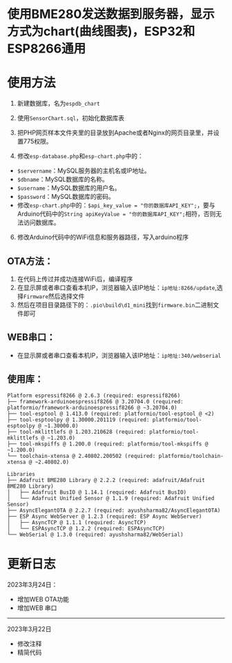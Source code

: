 # 使用BME280发送数据到服务器，显示方式为chart(曲线图表)，ESP32和ESP8266通用

# 使用方法
1. 新建数据库，名为`espdb_chart`

2. 使用`SensorChart.sql`，初始化数据库表

3. 把PHP网页样本文件夹里的目录放到Apache或者Nginx的网页目录里，并设置775权限。

4. 修改`esp-database.php`和`esp-chart.php`中的：
- `$servername`：MySQL服务器的主机名或IP地址。
- `$dbname`：MySQL数据库的名称。
- `$username`：MySQL数据库的用户名。
- `$password`：MySQL数据库的密码。
- 修改`esp-chart.php`中的：`$api_key_value = "你的数据库API_KEY";`，要与Arduino代码中的`String apiKeyValue = "你的数据库API_KEY";`相符，否则无法访问数据库。

6. 修改Arduino代码中的WiFi信息和服务器路径，写入arduino程序

## OTA方法：
1. 在代码上传过并成功连接WiFi后，编译程序
2. 在显示屏或者串口查看本机IP，浏览器输入该IP地址：`ip地址:8266/update`,选择`Firmware`然后选择文件
3. 然后在项目目录路径下的：`.pio\build\d1_mini`找到`firmware.bin`二进制文件即可

## WEB串口：
- 在显示屏或者串口查看本机IP，浏览器输入该IP地址：`ip地址:340/webserial`

## 使用库：

```
Platform espressif8266 @ 2.6.3 (required: espressif8266)
├── framework-arduinoespressif8266 @ 3.20704.0 (required: platformio/framework-arduinoespressif8266 @ ~3.20704.0)
├── tool-esptool @ 1.413.0 (required: platformio/tool-esptool @ <2)
├── tool-esptoolpy @ 1.30000.201119 (required: platformio/tool-esptoolpy @ ~1.30000.0)
├── tool-mklittlefs @ 1.203.210628 (required: platformio/tool-mklittlefs @ ~1.203.0)
├── tool-mkspiffs @ 1.200.0 (required: platformio/tool-mkspiffs @ ~1.200.0)
└── toolchain-xtensa @ 2.40802.200502 (required: platformio/toolchain-xtensa @ ~2.40802.0)

Libraries
├── Adafruit BME280 Library @ 2.2.2 (required: adafruit/Adafruit BME280 Library)
│   ├── Adafruit BusIO @ 1.14.1 (required: Adafruit BusIO)
│   └── Adafruit Unified Sensor @ 1.1.9 (required: Adafruit Unified Sensor)
├── AsyncElegantOTA @ 2.2.7 (required: ayushsharma82/AsyncElegantOTA)
├── ESP Async WebServer @ 1.2.3 (required: ESP Async WebServer)
│   ├── AsyncTCP @ 1.1.1 (required: AsyncTCP)
│   └── ESPAsyncTCP @ 1.2.2 (required: ESPAsyncTCP)
└── WebSerial @ 1.3.0 (required: ayushsharma82/WebSerial)
```

# 更新日志
2023年3月24日：
- 增加WEB OTA功能
- 增加WEB 串口
---
2023年3月22日
- 修改注释
- 精简代码
